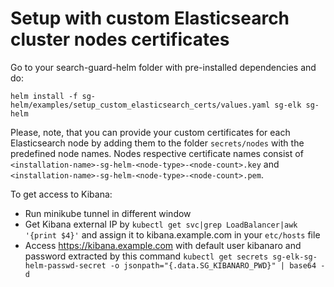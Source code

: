 # Setup with custom Elasticsearch cluster nodes certificates

Go to your search-guard-helm folder with pre-installed dependencies and do:
```
helm install -f sg-helm/examples/setup_custom_elasticsearch_certs/values.yaml sg-elk sg-helm
```

Please, note, that you can provide your custom certificates for each Elasticsearch node by adding them to the folder `secrets/nodes` with the predefined node names.
Nodes respective certificate names consist of `<installation-name>-sg-helm-<node-type>-<node-count>.key` and `<installation-name>-sg-helm-<node-type>-<node-count>.pem`.

 To get access to Kibana:
  - Run minikube tunnel in different window
  - Get Kibana external IP by `kubectl get svc|grep LoadBalancer|awk '{print $4}'` and assign it to kibana.example.com in your `etc/hosts` file
  - Access https://kibana.example.com with default user kibanaro and password extracted by this command `kubectl get secrets sg-elk-sg-helm-passwd-secret -o jsonpath="{.data.SG_KIBANARO_PWD}" | base64 -d`

